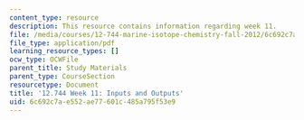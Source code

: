 ```yaml
---
content_type: resource
description: This resource contains information regarding week 11.
file: /media/courses/12-744-marine-isotope-chemistry-fall-2012/6c692c7ae552ae77601c485a795f53e9_MIT12_744F12_Week11.pdf
file_type: application/pdf
learning_resource_types: []
ocw_type: OCWFile
parent_title: Study Materials
parent_type: CourseSection
resourcetype: Document
title: '12.744 Week 11: Inputs and Outputs'
uid: 6c692c7a-e552-ae77-601c-485a795f53e9
---
```

